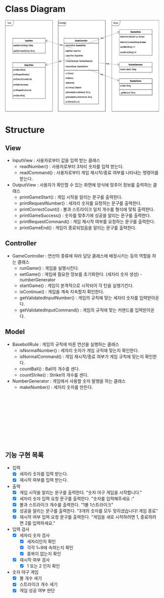 
# Class Diagram
<img src="https://raw.githubusercontent.com/otter66/kotlin-baseball/refactoring/docs/images/class_diagram.png" alt="drawing" height="300"/>

# Structure

## View
- InputView : 사용자로부터 값을 입력 받는 클래스
    - readNumber() : 사용자로부터 3자리 숫자를 입력 받는다.
    - readCommand() : 사용자로부터 게임 재시작/종료 여부를 나타내는 명령어를 받는다.
- OutputView : 사용자가 확인할 수 있는 화면에 양식에 맞추어 정보를 출력하는 클래스
    - printGameStart() : 게임 시작을 알리는 문구를 출력한다.
    - printRequestNumber() : 세자리 숫자를 요청하는 문구를 출력한다.
    - printCorrectCount() : 볼과 스트라이크 일치 개수를 형식에 맞춰 출력한다.
    - printGameSuccess() : 숫자를 맞추기에 성공을 알리는 문구를 출력한다. 
    - printRequestCommand() : 게임 재시작 여부를 요청하는 문구를 출력한다.
    - printGameEnd() : 게임이 종료되었음을 알리는 문구를 출력한다.

## Controller
- GameController : 연산의 종류에 따라 담당 클래스에 배정시키는 등의 역할을 하는 클래스
    - runGame() : 게임을 실행시킨다.
    - setGame() : 게임에 필요한 정보를 초기화한다. (세자리 숫자 생성) - numberGenerator
    - startGame() : 게임이 본격적으로 시작되어 각 턴을 실행기킨다.
    - isContinue() : 게임을 계속 지속할지 확인한다.
    - getValidatedInputNumber() : 게임의 규칙에 맞는 세자리 숫자를 입력받아온다.
    - getValidatedInputCommand() : 게임의 규칙에 맞는 커맨드를 입력받아온다.

## Model
- BasebollRule : 게임의 규칙에 따른 연산을 실행하는 클래스
    - isNormalNumber() : 세자리 숫자가 게임 규칙에 맞는지 확인한다.
    - isNormalCommand() : 게임 재시작/종료 여부가 게임 규칙에 맞는지 확인한다.
    - countBall() : Ball의 개수를 센다.
    - countStrike() : Strike의 개수를 센다.
- NumberGenerator : 게임에서 사용할 숫자 발행을 하는 클래스
    - makeNumber() : 세자리 숫자를 만든다.



<br><br><br><br><br><br><br><br><br>   

## 기능 구현 목록

- 입력 
    - [x] 세자리 숫자를 입력 받는다.
    - [x] 재시작 여부를 입력 받는다.

- 출력
    - [x] 게임 시작을 알리는 문구를 출력한다. "숫자 야구 게임을 시작합니다."
    - [x] 세자리 숫자 입력 요청 문구를 출력한다. "숫자를 입력해주세요 :"
    - [x] 볼과 스트라이크 개수를 출력한다. "1볼 1스트라이크"
    - [x] 성공을 알리는 문구를 출력한다. "3개의 숫자를 모두 맞히셨습니다! 게임 종료"
    - [x] 재시작 여부 입력 요청 문구를 출력한다. "게임을 새로 시작하려면 1, 종료하려면 2를 입력하세요."
    
- 입력 검사
    - [x] 세자리 숫자 검사
        - [x] 세자리인지 확인
        - [x] 각각 1~9에 속하는지 확인
        - [x] 중복이 없는지 확인
    - [x] 재시작 여부 검사
        - [x] 1 또는 2 인지 확인 

- 숫자 야구 게임
    - [x] 볼 개수 세기
    - [x] 스트라이크 개수 세기
    - [x] 게임 성공 여부 판단
